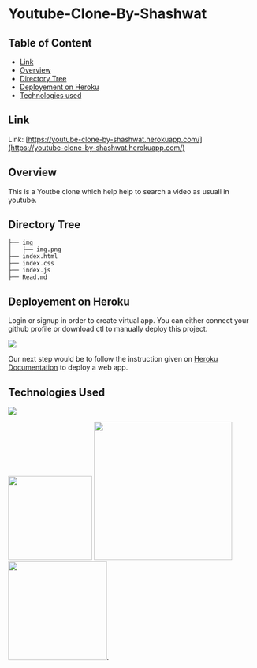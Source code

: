 # Youtube-Clone-By-Shashwat


## Table of Content
  * [Link](#link)
  * [Overview](#overview)
  * [Directory Tree](#directory-tree)
  * [Deployement on Heroku](#deployement-on-heroku)
  * [Technologies used](#technologies-used)

## Link
Link: [https://youtube-clone-by-shashwat.herokuapp.com/](https://youtube-clone-by-shashwat.herokuapp.com/)

## Overview
This is a Youtbe  clone which help help to search a video as usuall in youtube.

## Directory Tree 
```
├── img
│   ├── img.png
├── index.html
├── index.css
├── index.js
├── Read.md
```

## Deployement on Heroku
Login or signup in order to create virtual app. You can either connect your github profile or download ctl to manually deploy this project.

[![](https://i.imgur.com/dKmlpqX.png)](https://heroku.com)

Our next step would be to follow the instruction given on [Heroku Documentation](https://devcenter.heroku.com/articles/getting-started-with-php) to deploy a web app.

## Technologies Used

![](https://forthebadge.com/images/badges/made-with-python.svg)

[<img target="_blank" src="https://flask.palletsprojects.com/en/1.1.x/_images/flask-logo.png" width=170>](https://flask.palletsprojects.com/en/1.1.x/) [<img target="_blank" src="https://number1.co.za/wp-content/uploads/2017/10/gunicorn_logo-300x85.png" width=280>](https://gunicorn.org) [<img target="_blank" src="https://scikit-learn.org/stable/_static/scikit-learn-logo-small.png" width=200>](https://scikit-learn.org/stable/).
